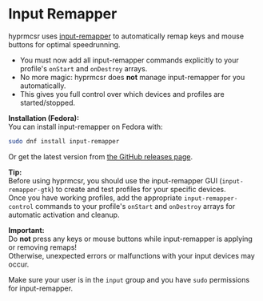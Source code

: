 # Input Remapper

hyprmcsr uses [input-remapper](https://github.com/sezanzeb/input-remapper) to automatically remap keys and mouse buttons for optimal speedrunning.

- You must now add all input-remapper commands explicitly to your profile's `onStart` and `onDestroy` arrays.
- No more magic: hyprmcsr does **not** manage input-remapper for you automatically.
- This gives you full control over which devices and profiles are started/stopped.

**Installation (Fedora):**  
You can install input-remapper on Fedora with:
```bash
sudo dnf install input-remapper
```
Or get the latest version from [the GitHub releases page](https://github.com/sezanzeb/input-remapper/releases).

**Tip:**  
Before using hyprmcsr, you should use the input-remapper GUI (`input-remapper-gtk`) to create and test profiles for your specific devices.  
Once you have working profiles, add the appropriate `input-remapper-control` commands to your profile's `onStart` and `onDestroy` arrays for automatic activation and cleanup.

**Important:**  
Do **not** press any keys or mouse buttons while input-remapper is applying or removing remaps!  
Otherwise, unexpected errors or malfunctions with your input devices may occur.

Make sure your user is in the `input` group and you have `sudo` permissions for input-remapper.
